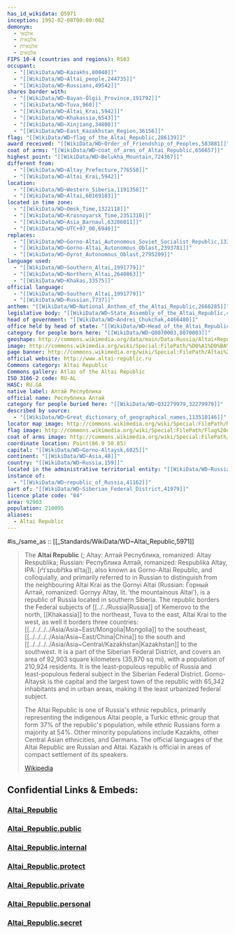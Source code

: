 ```yaml
---
has_id_wikidata: Q5971
inception: 1992-02-08T00:00:00Z
demonym:
  - אלטאי
  - אלטאית
  - אלטאיות
  - אלטאים
FIPS 10-4 (countries and regions): RS03
occupant:
  - "[[WikiData/WD~Kazakhs,80040]]"
  - "[[WikiData/WD~Altai_people,244735]]"
  - "[[WikiData/WD~Russians,49542]]"
shares border with:
  - "[[WikiData/WD~Bayan-Ölgii_Province,191792]]"
  - "[[WikiData/WD~Tuva,960]]"
  - "[[WikiData/WD~Altai_Krai,5942]]"
  - "[[WikiData/WD~Khakassia,6543]]"
  - "[[WikiData/WD~Xinjiang,34800]]"
  - "[[WikiData/WD~East_Kazakhstan_Region,36156]]"
flag: "[[WikiData/WD~flag_of_the_Altai_Republic,286139]]"
award received: "[[WikiData/WD~Order_of_Friendship_of_Peoples,583881]]"
coat of arms: "[[WikiData/WD~coat_of_arms_of_Altai_Republic,656657]]"
highest point: "[[WikiData/WD~Belukha_Mountain,724367]]"
different from:
  - "[[WikiData/WD~Altay_Prefecture,776550]]"
  - "[[WikiData/WD~Altai_Krai,5942]]"
location:
  - "[[WikiData/WD~Western_Siberia,1191358]]"
  - "[[WikiData/WD~Altai,60169103]]"
located in time zone:
  - "[[WikiData/WD~Omsk_Time,1322118]]"
  - "[[WikiData/WD~Krasnoyarsk_Time,2351310]]"
  - "[[WikiData/WD~Asia_Barnaul,63286011]]"
  - "[[WikiData/WD~UTC+07_00,6940]]"
replaces:
  - "[[WikiData/WD~Gorno-Altai_Autonomous_Soviet_Socialist_Republic,1330803]]"
  - "[[WikiData/WD~Gorno-Altai_Autonomous_Oblast,2393781]]"
  - "[[WikiData/WD~Oyrot_Autonomous_Oblast,2795209]]"
language used:
  - "[[WikiData/WD~Southern_Altai,1991779]]"
  - "[[WikiData/WD~Northern_Altai,2640863]]"
  - "[[WikiData/WD~Khakas,33575]]"
official language:
  - "[[WikiData/WD~Southern_Altai,1991779]]"
  - "[[WikiData/WD~Russian,7737]]"
anthem: "[[WikiData/WD~National_Anthem_of_the_Altai_Republic,2666285]]"
legislative body: "[[WikiData/WD~State_Assembly_of_the_Altai_Republic,4146670]]"
head of government: "[[WikiData/WD~Andrei_Chukchak,4466480]]"
office held by head of state: "[[WikiData/WD~Head_of_the_Altai_Republic,5689384]]"
category for people born here: "[[WikiData/WD~Q8070003,8070003]]"
geoshape: http://commons.wikimedia.org/data/main/Data:Russia/Altai+Republic.map
image: http://commons.wikimedia.org/wiki/Special:FilePath/%D0%A1%D0%BA%D0%B0%D0%B7%D0%BA%D0%B0%2C%D0%9C%D0%B5%D1%87%D1%82%D0%B0%2C%D0%9A%D1%80%D0%B0%D1%81%D0%B0%D0%B2%D0%B8%D1%86%D0%B0.jpg
page banner: http://commons.wikimedia.org/wiki/Special:FilePath/Altai%20banner%20Ker-Kechu.jpg
official website: http://www.altai-republic.ru
Commons category: Altai Republic
Commons gallery: Atlas of the Altai Republic
ISO 3166-2 code: RU-AL
HASC: RU.GA
native label: Алтай Республика
official name: Республика Алтай
category for people buried here: "[[WikiData/WD~Q32279979,32279979]]"
described by source:
  - "[[WikiData/WD~Great_dictionary_of_geographical_names,113510146]]"
locator map image: http://commons.wikimedia.org/wiki/Special:FilePath/Map%20of%20Russia%20%282014%E2%80%932022%29%20-%20Altai%20Republic%20%28Crimea%20disputed%29.svg
flag image: http://commons.wikimedia.org/wiki/Special:FilePath/Flag%20of%20Altai%20Republic%20%281992%29.svg
coat of arms image: http://commons.wikimedia.org/wiki/Special:FilePath/Coat%20of%20arms%20of%20Altai%20Republic.svg
coordinate location: Point(86.9 50.85)
capital: "[[WikiData/WD~Gorno-Altaysk,6025]]"
continent: "[[WikiData/WD~Asia,48]]"
country: "[[WikiData/WD~Russia,159]]"
located in the administrative territorial entity: "[[WikiData/WD~Russia,159]]"
instance of:
  - "[[WikiData/WD~republic_of_Russia,41162]]"
part of: "[[WikiData/WD~Siberian_Federal_District,41979]]"
licence plate code: "04"
area: 92903
population: 210095
aliases:
  - Altai Republic
---
```


#is_/same_as :: [[_Standards/WikiData/WD~Altai_Republic,5971]] 


> The **Altai Republic** (; Altay: Алтай Республика, romanized: Altay Respublika; Russian: Респу́блика Алта́й, romanized: Respublika Altay, IPA: [rʲɪˈspublʲɪkə ɐlˈtaj]), also known as Gorno-Altai Republic, and colloquially, and primarily referred to in Russian to distinguish from the neighbouring Altai Krai as the Gornyi Altai (Russian: Горный Алтай, romanized: Gornyy Altay, lit. 'the mountainous Altai'), is a republic of Russia located in southern Siberia. The republic borders the Federal subjects of [[../../Russia|Russia]] of Kemerovo to the north, [[Khakassia]] to the northeast, Tuva to the east, Altai Krai to the west, as well it borders three countries: [[../../../../Asia/Asia~East/Mongolia|Mongolia]] to the southeast, [[../../../../Asia/Asia~East/China|China]] to the south and [[../../../../Asia/Asia~Central/Kazakhstan|Kazakhstan]] to the southwest. It is a part of the Siberian Federal District, and covers an area of 92,903 square kilometers (35,870 sq mi), with a population of 210,924 residents. It is the least-populous republic of Russia and least-populous federal subject in the Siberian Federal District. Gorno-Altaysk is the capital and the largest town of the republic with 65,342 inhabitants and in urban areas, making it the least urbanized federal subject.
>
> The Altai Republic is one of Russia's ethnic republics, primarily representing the indigenous Altai people, a Turkic ethnic group that form 37% of the republic's population, while ethnic Russians form a majority at 54%. Other minority populations include Kazakhs, other Central Asian ethnicities, and Germans. The official languages of the Altai Republic are Russian and Altai. Kazakh is official in areas of compact settlement of its speakers.
>
> [Wikipedia](https://en.wikipedia.org/wiki/Altai%20Republic) 


## Confidential Links & Embeds: 

### [Altai_Republic](/_Standards/Earth/Continent/Europe/Europe~East/Russia/Siberia/Altai_Republic.md) 

### [Altai_Republic.public](/_public/Earth/Continent/Europe/Europe~East/Russia/Siberia/Altai_Republic.public.md) 

### [Altai_Republic.internal](/_internal/Earth/Continent/Europe/Europe~East/Russia/Siberia/Altai_Republic.internal.md) 

### [Altai_Republic.protect](/_protect/Earth/Continent/Europe/Europe~East/Russia/Siberia/Altai_Republic.protect.md) 

### [Altai_Republic.private](/_private/Earth/Continent/Europe/Europe~East/Russia/Siberia/Altai_Republic.private.md) 

### [Altai_Republic.personal](/_personal/Earth/Continent/Europe/Europe~East/Russia/Siberia/Altai_Republic.personal.md) 

### [Altai_Republic.secret](/_secret/Earth/Continent/Europe/Europe~East/Russia/Siberia/Altai_Republic.secret.md)

